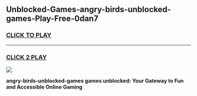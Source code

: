 
## Unblocked-Games-angry-birds-unblocked-games-Play-Free-0dan7
<h3>
<a href="https://premium76.site?title=angry-birds-unblocked-games&ref=17A">CLICK TO PLAY</a></h3>
<hr>

<h3>
<a href="https://premium76.site?title=angry-birds-unblocked-games&ref=17A">CLICK 2 PLAY</a>
  
</h3>

<a href="https://premium76.site?title=angry-birds-unblocked-games&ref=17A"><img src="https://clearcache.store/games.png"></a>


**angry-birds-unblocked-games games unblocked: Your Gateway to Fun and Accessible Online Gaming**
